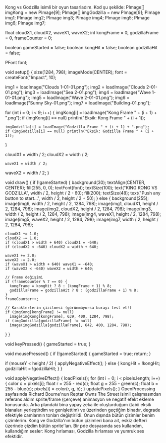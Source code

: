 Kong vs Godzilla isimli bir oyun tasarladım. Kod şu şekilde:
PImage[] imgKong = new PImage[9];
PImage[] imgGodzilla = new PImage[9]; 
PImage img1;
PImage img2;
PImage img3; 
PImage img4;
PImage img5;
PImage img6;
PImage img7;

float cloudX1, cloudX2, waveX1, waveX2;
int kongFrame = 0, godzillaFrame = 0, frameCounter = 0;

boolean gameStarted = false;
boolean kongHit = false;
boolean godzillaHit = false;

PFont font;

void setup() {
  size(1284, 798);
  imageMode(CENTER);
  font = createFont("Impact", 10);
  
  img1 = loadImage("Clouds 1-01-01.png");
  img2 = loadImage("Clouds 2-01-01.png");
  img3 = loadImage("Sea 2-01.png");
  img4 = loadImage("Wave 1-01-01.png");
  img5 = loadImage("Wave 2-01-01.png");
  img6 = loadImage("Sunny Sky-01.png");
  img7 = loadImage("Building-01.png");

  for (int i = 0; i < 9; i++) {
    imgKong[i] = loadImage("Kong Frame " + (i + 1) + ".png");
    if (imgKong[i] == null) println("Eksik: Kong Frame " + (i + 1));

    imgGodzilla[i] = loadImage("Godzilla Frame " + (i + 1) + ".png");
    if (imgGodzilla[i] == null) println("Eksik: Godzilla Frame " + (i + 1));
  }

  cloudX1 = width / 2;
  cloudX2 = width / 2;
  
	waveX1 = width / 2;
  waveX2 = width / 2;
}

void draw() {
  if (!gameStarted) {
    background(30);
    textAlign(CENTER, CENTER);
    fill(255, 0, 0);
    textFont(font);
    textSize(100);
    text("KING KONG VS GODZILLA", width / 2, height / 2 - 60);
    fill(200);
    textSize(48);
    text("Push any button to start...", width / 2, height / 2 + 50);
  } else {
    background(255);
    image(img6, width / 2, height / 2, 1284, 798);
    image(img1, cloudX1, height / 2, 1284, 798);
    image(img2, cloudX2, height / 2, 1284, 798);
    image(img3, width / 2, height / 2, 1284, 798);
    image(img4, waveX1, height / 2, 1284, 798);
    image(img5, waveX2, height / 2, 1284, 798);
    image(img7, width / 2, height / 2, 1284, 798);

    cloudX1 += 1.0;
    cloudX2 -= 1.0;
    if (cloudX1 > width + 640) cloudX1 = -640;
    if (cloudX2 < -640) cloudX2 = width + 640;

    waveX1 += 2.0;
    waveX2 -= 2.0;
    if (waveX1 > width + 640) waveX1 = -640;
    if (waveX2 < -640) waveX2 = width + 640;

    // Frame değişimi
    if (frameCounter % 7 == 0) {
      kongFrame = kongHit ? 8 : (kongFrame + 1) % 8;
      godzillaFrame = godzillaHit ? 8 : (godzillaFrame + 1) % 8;
    }
    frameCounter++;

    // Karakterlerin çizilmesi (görünmüyorsa burayı test et!)
    if (imgKong[kongFrame] != null)
      image(imgKong[kongFrame], 639, 400, 1284, 798);
    if (imgGodzilla[godzillaFrame] != null)
      image(imgGodzilla[godzillaFrame], 642, 400, 1284, 798);
  }
}

void keyPressed() {
  gameStarted = true;
}

void mousePressed() {
  if (!gameStarted) {
    gameStarted = true;
    return;
  }

  if (mouseY < height / 2) {
    applyNegativeEffect();
  } else {
    kongHit = !kongHit;
    godzillaHit = !godzillaHit;
  }
}

void applyNegativeEffect() {
  loadPixels();
  for (int i = 0; i < pixels.length; i++) {
    color c = pixels[i];
    float r = 255 - red(c);
    float g = 255 - green(c);
    float b = 255 - blue(c);
    pixels[i] = color(r, g, b);
  }
  updatePixels();
}
OpenProcessing sayfasında Richard Bourne'nun Reptar Owns The Street isimli çalışmasından referans aldım sprite/frame (çerçeve) animasyon ve negatif efekt ekleme konusunda. Arka plandaki bina yapay zeka ile oluşturduğum (tabii eksik bianaları yerleştirdim ve genişlettim)
ve üzerinden geçtiğim binadır, degrade efektiyle camlarının tonları değiştirildi. Onun dışında bütün çizimler benim çizimlerim. Kong ve Godzilla'nın bütün çizimleri bana ait, eskiz defteri üzerinde çizdim bütün sprite'ları. Bir pde dosyasında ses kullandım, kullandığım sesler: Kong hırlaması, Godzilla hırlaması ve
yumruk ses efektidir. 
